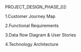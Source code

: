 PROJECT_DESIGN_PHASE_02:

1.Customer Journey Map

2.Functional Requirements

3.Data flow Diagram & User Stories

4.Technology Architecture
